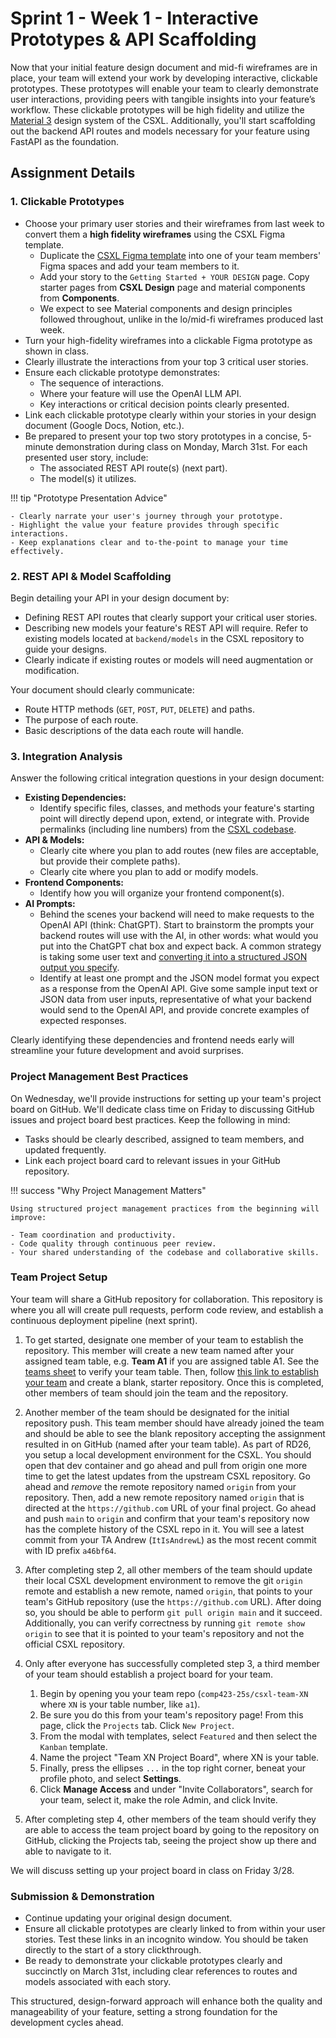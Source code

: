# Sprint 1 - Week 1 - Interactive Prototypes & API Scaffolding

Now that your initial feature design document and mid-fi wireframes are in place, your team will extend your work by developing interactive, clickable prototypes. These prototypes will enable your team to clearly demonstrate user interactions, providing peers with tangible insights into your feature’s workflow. These clickable prototypes will be high fidelity and utilize the [Material 3](https://m3.material.io/get-started) design system of the CSXL. Additionally, you'll start scaffolding out the backend API routes and models necessary for your feature using FastAPI as the foundation.

## Assignment Details

### 1. Clickable Prototypes

- Choose your primary user stories and their wireframes from last week to convert them a **high fidelity wireframes** using the CSXL Figma template.
    - Duplicate the [CSXL Figma template](https://go.unc.edu/csxl-figma) into one of your team members' Figma spaces and add your team members to it.
    - Add your story to the `Getting Started + YOUR DESIGN` page. Copy starter pages from **CSXL Design** page and material components from **Components**.
    - We expect to see Material components and design principles followed throughout, unlike in the lo/mid-fi wireframes produced last week.
- Turn your high-fidelity wireframes into a clickable Figma prototype as shown in class.
- Clearly illustrate the interactions from your top 3 critical user stories.
- Ensure each clickable prototype demonstrates:
    - The sequence of interactions.
    - Where your feature will use the OpenAI LLM API.
    - Key interactions or critical decision points clearly presented.
- Link each clickable prototype clearly within your stories in your design document (Google Docs, Notion, etc.).
- Be prepared to present your top two story prototypes in a concise, 5-minute demonstration during class on Monday, March 31st. For each presented user story, include:
    - The associated REST API route(s) (next part).
    - The model(s) it utilizes.

!!! tip "Prototype Presentation Advice"

    - Clearly narrate your user's journey through your prototype.
    - Highlight the value your feature provides through specific interactions.
    - Keep explanations clear and to-the-point to manage your time effectively.

### 2. REST API & Model Scaffolding
Begin detailing your API in your design document by:

- Defining REST API routes that clearly support your critical user stories.
- Describing new models your feature's REST API will require. Refer to existing models located at `backend/models` in the CSXL repository to guide your designs.
- Clearly indicate if existing routes or models will need augmentation or modification.

Your document should clearly communicate:

- Route HTTP methods (`GET`, `POST`, `PUT`, `DELETE`) and paths.
- The purpose of each route.
- Basic descriptions of the data each route will handle.

### 3. Integration Analysis
Answer the following critical integration questions in your design document:

- **Existing Dependencies:**
    - Identify specific files, classes, and methods your feature's starting point will directly depend upon, extend, or integrate with. Provide permalinks (including line numbers) from the [CSXL codebase](https://github.com/unc-csxl).
- **API & Models:**
    - Clearly cite where you plan to add routes (new files are acceptable, but provide their complete paths).
    - Clearly cite where you plan to add or modify models.
- **Frontend Components:**
    - Identify how you will organize your frontend component(s).
- **AI Prompts:**
    - Behind the scenes your backend will need to make requests to the OpenAI API (think: ChatGPT). Start to brainstorm the prompts your backend routes will use with the AI, in other words: what would you put into the ChatGPT chat box and expect back. A common strategy is taking some user text and [converting it into a structured JSON output you specify](https://platform.openai.com/docs/guides/structured-outputs).
    - Identify at least one prompt and the JSON model format you expect as a response from the OpenAI API. Give some sample input text or JSON data from user inputs, representative of what your backend would send to the OpenAI API, and provide concrete examples of expected responses.

Clearly identifying these dependencies and frontend needs early will streamline your future development and avoid surprises.

### Project Management Best Practices

On Wednesday, we'll provide instructions for setting up your team's project board on GitHub. We'll dedicate class time on Friday to discussing GitHub issues and project board best practices. Keep the following in mind:

- Tasks should be clearly described, assigned to team members, and updated frequently.
- Link each project board card to relevant issues in your GitHub repository.

!!! success "Why Project Management Matters"

    Using structured project management practices from the beginning will improve:

    - Team coordination and productivity.
    - Code quality through continuous peer review.
    - Your shared understanding of the codebase and collaborative skills.

### Team Project Setup

Your team will share a GitHub repository for collaboration. This repository is where you all will create pull requests, perform code review, and establish a continuous deployment pipeline (next sprint).

1. To get started, designate one member of your team to establish the repository. This member will create a new team named after your assigned team table, e.g. **Team A1** if you are assigned table A1. See the [teams sheet](https://docs.google.com/spreadsheets/d/17hDPg7UlSqmrmPqvYOTcOW5oIE4Za4ICIRfXCZrzjq4/edit?gid=0#gid=0) to verify your team table. Then, follow [this link to establish your team](https://classroom.github.com/a/ZpRSh22I) and create a blank, starter repository. Once this is completed, other members of team should join the team and the repository.

2. Another member of the team should be designated for the initial repository push. This team member should have already joined the team and should be able to see the blank repository accepting the assignment resulted in on GitHub (named after your team table). As part of RD26, you setup a local development environment for the CSXL. You should open that dev container and go ahead and pull from origin one more time to get the latest updates from the upstream CSXL repository. Go ahead and _remove_ the remote repository named `origin` from your repository. Then, add a new remote repository named `origin` that is directed at the `https://github.com` URL of your final project. Go ahead and push `main` to `origin` and confirm that your team's repository now has the complete history of the CSXL repo in it. You will see a latest commit from your TA Andrew (`ItIsAndrewL`) as the most recent commit with ID prefix `a46bf64`.

3. After completing step 2, all other members of the team should update their local CSXL development environment to remove the git `origin` remote and establish a new remote, named `origin`, that points to your team's GitHub repository (use the `https://github.com` URL). After doing so, you should be able to perform `git pull origin main` and it succeed. Additionally, you can verify correctness by running `git remote show origin` to see that it is pointed to your team's repository and not the official CSXL repository.

4. Only after everyone has successfully completed step 3, a third member of your team should establish a project board for your team.
    1. Begin by opening you your team repo (`comp423-25s/csxl-team-XN` where `XN` is your table number, like `a1`). 
    2. Be sure you do this from your team's repository page! From this page, click the `Projects` tab. Click `New Project`. 
    3. From the modal with templates, select `Featured` and then select the `Kanban` template. 
    4. Name the project "Team XN Project Board", where XN is your table. 
    5. Finally, press the ellipses `...` in the top right corner, beneat your profile photo, and select **Settings**. 
    6. Click **Manage Access** and under "Invite Collaborators", search for your team, select it, make the role Admin, and click Invite.

5. After completing step 4, other members of the team should verify they are able to access the team project board by going to the repository on GitHub, clicking the Projects tab, seeing the project show up there and able to navigate to it.

We will discuss setting up your project board in class on Friday 3/28.
 
### Submission & Demonstration

- Continue updating your original design document.
- Ensure all clickable prototypes are clearly linked to from within your user stories. Test these links in an incognito window. You should be taken directly to the start of a story clickthrough.
- Be ready to demonstrate your clickable prototypes clearly and succinctly on March 31st, including clear references to routes and models associated with each story.

This structured, design-forward approach will enhance both the quality and manageability of your feature, setting a strong foundation for the development cycles ahead.
